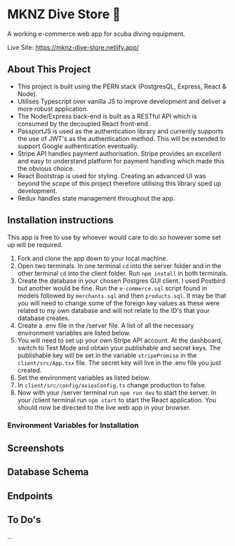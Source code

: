 # MKNZ Dive Store 🤿
A working e-commerce web app for scuba diving equipment.

Live Site: https://mknz-dive-store.netlify.app/

## About This Project
- This project is built using the PERN stack (PostgresQL, Express, React & Node).
- Utilises Typescript over vanilla JS to improve development and deliver a more robust application.
- The Node/Express back-end is built as a RESTful API which is consumed by the decoupled React front-end.
- PassportJS is used as the authentication library and currently supports the use of JWT's as the authentication method. This will be extended to support Google authentication eventually.
- Stripe API handles payment authorisation. Stripe provides an excellent and easy to understand platform for payment handling which made this the obvious choice.
- React Bootstrap is used for styling. Creating an advanced UI was beyond the scope of this project therefore utilising this library sped up development.
- Redux handles state management throughout the app.

## Installation instructions
This app is free to use by whoever would care to do so however some set up will be required.
1. Fork and clone the app down to your local machine.
2. Open two terminals. In one terminal ```cd``` into the server folder and in the other terminal ```cd``` into the client folder. Run ```npm install``` in both terminals.
3. Create the database in your chosen Postgres GUI client. I used Postbird but another would be fine. Run the ```e-commerce.sql``` script found in models followed by ```merchants.sql``` and then ```products.sql```. It may be that you will need to change some of the foreign key values as these were related to my own database and will not relate to the ID's that your database creates.
4. Create a .env file in the /server file. A list of all the necessary environment variables are listed below.
5. You will need to set up your own Stripe API account. At the dashboard, switch to Test Mode and obtain your publishable and secret keys. The publishable key will be set in the variable ```stripePromise``` in the ```client/src/App.tsx``` file. The secret key will live in the .env file you just created.
6. Set the environment variables as listed below.
7. In ```client/src/config/axiosConfig.ts``` change production to false.
8. Now with your /server terminal run ```npm run dev``` to start the server. In your /client terminal run ```npm start``` to start the React application. You should now be directed to the live web app in your browser.

### Environment Variables for Installation

## Screenshots

## Database Schema

## Endpoints





## To Do's
...
